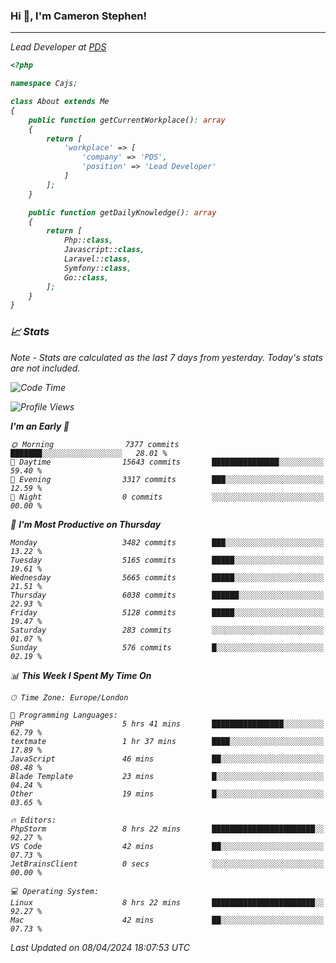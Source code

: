 ### Hi 👋, I'm Cameron Stephen!
<hr>
<p><em>Lead Developer at <a href="https://prindatasolutions.co.uk">PDS</a></p>


```php
<?php

namespace Cajs;

class About extends Me
{
    public function getCurrentWorkplace(): array
    {
        return [
            'workplace' => [
                'company' => 'PDS',
                'position' => 'Lead Developer'
            ]
        ];
    }

    public function getDailyKnowledge(): array
    {
        return [
            Php::class,
            Javascript::class,
            Laravel::class,
            Symfony::class,
            Go::class,
        ];
    }
}
```

### 📈 Stats
<p><em>Note - Stats are calculated as the last 7 days from yesterday. Today's stats are not included.</em></p>


<!--START_SECTION:waka-->
![Code Time](http://img.shields.io/badge/Code%20Time-3%2C756%20hrs%209%20mins-blue)

![Profile Views](http://img.shields.io/badge/Profile%20Views-0-blue)

**I'm an Early 🐤** 

```text
🌞 Morning                7377 commits        ███████░░░░░░░░░░░░░░░░░░   28.01 % 
🌆 Daytime                15643 commits       ███████████████░░░░░░░░░░   59.40 % 
🌃 Evening                3317 commits        ███░░░░░░░░░░░░░░░░░░░░░░   12.59 % 
🌙 Night                  0 commits           ░░░░░░░░░░░░░░░░░░░░░░░░░   00.00 % 
```
📅 **I'm Most Productive on Thursday** 

```text
Monday                   3482 commits        ███░░░░░░░░░░░░░░░░░░░░░░   13.22 % 
Tuesday                  5165 commits        █████░░░░░░░░░░░░░░░░░░░░   19.61 % 
Wednesday                5665 commits        █████░░░░░░░░░░░░░░░░░░░░   21.51 % 
Thursday                 6038 commits        ██████░░░░░░░░░░░░░░░░░░░   22.93 % 
Friday                   5128 commits        █████░░░░░░░░░░░░░░░░░░░░   19.47 % 
Saturday                 283 commits         ░░░░░░░░░░░░░░░░░░░░░░░░░   01.07 % 
Sunday                   576 commits         █░░░░░░░░░░░░░░░░░░░░░░░░   02.19 % 
```


📊 **This Week I Spent My Time On** 

```text
🕑︎ Time Zone: Europe/London

💬 Programming Languages: 
PHP                      5 hrs 41 mins       ████████████████░░░░░░░░░   62.79 % 
textmate                 1 hr 37 mins        ████░░░░░░░░░░░░░░░░░░░░░   17.89 % 
JavaScript               46 mins             ██░░░░░░░░░░░░░░░░░░░░░░░   08.48 % 
Blade Template           23 mins             █░░░░░░░░░░░░░░░░░░░░░░░░   04.24 % 
Other                    19 mins             █░░░░░░░░░░░░░░░░░░░░░░░░   03.65 % 

🔥 Editors: 
PhpStorm                 8 hrs 22 mins       ███████████████████████░░   92.27 % 
VS Code                  42 mins             ██░░░░░░░░░░░░░░░░░░░░░░░   07.73 % 
JetBrainsClient          0 secs              ░░░░░░░░░░░░░░░░░░░░░░░░░   00.00 % 

💻 Operating System: 
Linux                    8 hrs 22 mins       ███████████████████████░░   92.27 % 
Mac                      42 mins             ██░░░░░░░░░░░░░░░░░░░░░░░   07.73 % 
```


 Last Updated on 08/04/2024 18:07:53 UTC
<!--END_SECTION:waka-->
